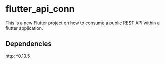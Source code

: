 # flutter_api_conn

This is a new Flutter project on how to consume a public REST API within a flutter application.

## Dependencies
http: ^0.13.5
